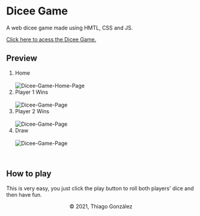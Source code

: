 <h1>Dicee Game</h1>
<p>A web dicee game made using HMTL, CSS and JS.</p>
<a href="https://thiago-gonzalez.github.io/Dicee-Game/">Click here to acess the Dicee Game.</a> <br>
<h2>Preview</h2>
  <ol>
    <li>Home</li><br>
      <img src="https://cdn.discordapp.com/attachments/855470619675852860/887492604588077166/unknown.png" alt="Dicee-Game-Home-Page">
    <li>Player 1 Wins</li><br>
      <img src="https://cdn.discordapp.com/attachments/855470619675852860/887492965793161236/unknown.png" alt="Dicee-Game-Page">
    <li>Player 2 Wins</li><br>
      <img src="https://cdn.discordapp.com/attachments/855470619675852860/887492816123625492/unknown.png" alt="Dicee-Game-Page">
    <li>Draw</li><br>
      <img src="https://cdn.discordapp.com/attachments/855470619675852860/887493087989993552/unknown.png" alt="Dicee-Game-Page">
  </ol>
  <br>
<h2>How to play</h2>
<p>This is very easy, you just click the play button to roll both players' dice and then have fun.</p>
<p align="center">&copy 2021, Thiago González</p>
